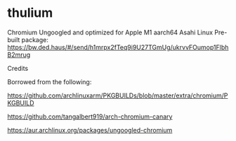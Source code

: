 # thulium
Chromium Ungoogled and optimized for Apple M1 aarch64 Asahi Linux
Pre-built package:  https://bw.ded.haus/#/send/h1mrpx2fTeq9i9U27TGmUg/ukrvvFOumop1FlbhB2mrug






Credits

Borrowed from the following:

https://github.com/archlinuxarm/PKGBUILDs/blob/master/extra/chromium/PKGBUILD

https://github.com/tangalbert919/arch-chromium-canary

https://aur.archlinux.org/packages/ungoogled-chromium

